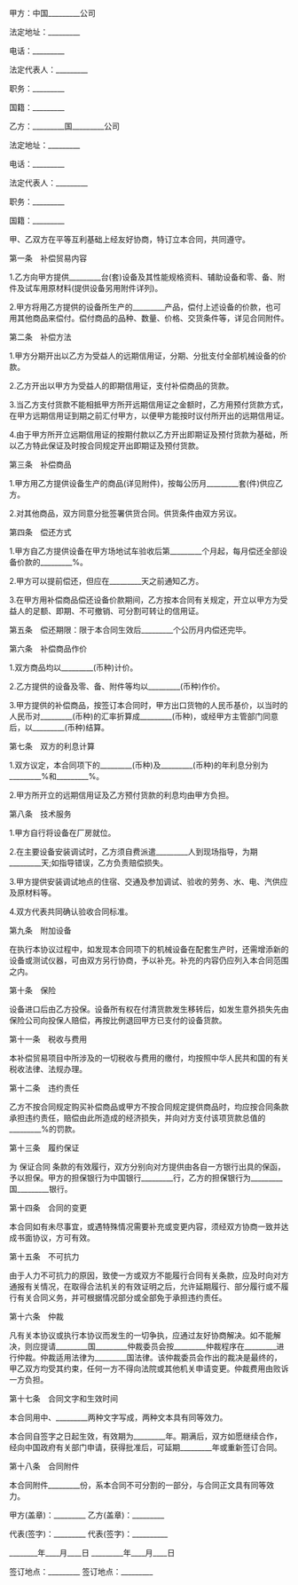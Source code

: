 
 


甲方：中国_________公司


法定地址：_________


电话：_________


法定代表人：_________


职务：_________


国籍：_________


乙方：_________国_________公司


法定地址：_________


电话：_________


法定代表人：_________


职务：_________


国籍：_________


甲、乙双方在平等互利基础上经友好协商，特订立本合同，共同遵守。


第一条　补偿贸易内容


1.乙方向甲方提供_________台(套)设备及其性能规格资料、辅助设备和零、备、附件及试车用原材料(提供设备另用附件详列)。


2.甲方将用乙方提供的设备所生产的_________产品，偿付上述设备的价款，也可用其他商品来偿付。偿付商品的品种、数量、价格、交货条件等，详见合同附件。


第二条　补偿方法


1.甲方分期开出以乙方为受益人的远期信用证，分期、分批支付全部机械设备的价款。


2.乙方开出以甲方为受益人的即期信用证，支付补偿商品的货款。


3.当乙方支付货款不能相抵甲方所开远期信用证之金额时，乙方用预付货款方式，在甲方远期信用证到期之前汇付甲方，以便甲方能按时议付所开出的远期信用证。


4.由于甲方所开立远期信用证的按期付款以乙方开出即期证及预付货款为基础，所以乙方特此保证及时按合同规定开出即期证及预付货款。


第三条　补偿商品


1.甲方用乙方提供设备生产的商品(详见附件)，按每公历月_________套(件)供应乙方。


2.对其他商品，双方同意分批签署供货合同。供货条件由双方另议。


第四条　偿还方式


1.甲方自乙方提供设备在甲方场地试车验收后第_________个月起，每月偿还全部设备价款的_________%。


2.甲方可以提前偿还，但应在_________天之前通知乙方。


3.在甲方用补偿商品偿还设备价款期间，乙方按本合同有关规定，开立以甲方为受益人的足额、即期、不可撤销、可分割可转让的信用证。


第五条　偿还期限：限于本合同生效后_________个公历月内偿还完毕。


第六条　补偿商品作价


1.双方商品均以_________(币种)计价。


2.乙方提供的设备及零、备、附件等均以_________(币种)作价。


3.甲方提供的补偿商品，按签订本合同时，甲方出口货物的人民币基价，以当时的人民币对_________(币种)的汇率折算成_________(币种)，或经甲方主管部门同意后，以_________(币种)结算。


第七条　双方的利息计算


1.双方议定，本合同项下的_________(币种)及_________(币种)的年利息分别为_________%和_________%。


2.甲方所开立的远期信用证及乙方预付货款的利息均由甲方负担。


第八条　技术服务


1.甲方自行将设备在厂房就位。


2.在主要设备安装调试时，乙方须自费派遣_________人到现场指导，为期_________天;如指导错误，乙方负责赔偿损失。


3.甲方提供安装调试地点的住宿、交通及参加调试、验收的劳务、水、电、汽供应及原材料等。


4.双方代表共同确认验收合同标准。


第九条　附加设备


在执行本协议过程中，如发现本合同项下的机械设备在配套生产时，还需增添新的设备或测试仪器，可由双方另行协商，予以补充。补充的内容仍应列入本合同范围之内。


第十条　保险


设备进口后由乙方投保。设备所有权在付清货款发生移转后，如发生意外损失先由保险公司向投保人赔偿，再按比例退回甲方已支付的设备货款。


第十一条　税收与费用


本补偿贸易项目中所涉及的一切税收与费用的缴付，均按照中华人民共和国的有关税收法律、法规办理。


第十二条　违约责任


乙方不按合同规定购买补偿商品或甲方不按合同规定提供商品时，均应按合同条款承担违约责任，赔偿由此所造成的经济损失，并向对方支付该项货款总值的_________%的罚款。


第十三条　履约保证


为
保证合同
条款的有效履行，双方分别向对方提供由各自一方银行出具的保函，予以担保。甲方的担保银行为中国银行_________行，乙方的担保银行为_________国_________银行。


第十四条　合同的变更


本合同如有未尽事宜，或遇特殊情况需要补充或变更内容，须经双方协商一致并达成书面协议，方可有效。


第十五条　不可抗力


由于人力不可抗力的原因，致使一方或双方不能履行合同有关条款，应及时向对方通报有关情况，在取得合法机关的有效证明之后，允许延期履行、部分履行或不履行有关合同义务，并可根据情况部分或全部免于承担违约责任。


第十六条　仲裁


凡有关本协议或执行本协议而发生的一切争执，应通过友好协商解决。如不能解决，则应提请_________国_________仲裁委员会按_________仲裁程序在_________进行仲裁。仲裁适用法律为_________国法律。该仲裁委员会作出的裁决是最终的，甲乙双方均受其约束，任何一方不得向法院或其他机关申请变更。仲裁费用由败诉一方负担。


第十七条　合同文字和生效时间


本合同用中、_________两种文字写成，两种文本具有同等效力。


本合同自签字之日起生效，有效期为_________年。期满后，双方如愿继续合作，经向中国政府有关部门申请，获得批准后，可延期_________年或重新签订合同。


第十八条　合同附件


本合同附件_________份，系本合同不可分割的一部分，与合同正文具有同等效力。


甲方(盖章)：_________                 乙方(盖章)：_________


代表(签字)：_________                 代表(签字)：__________


________年____月____日                _________年____月____日


签订地点：_________                   签订地点：_________




 


 

 
 
 
 
 
  


  
 

  


  


  
 
 
 
 

